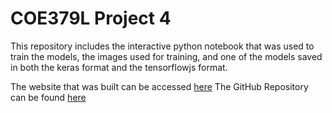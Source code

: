 # COE379L Project 4

This repository includes the interactive python notebook that was used to train the models, the images used for training, and one of the models saved in both the keras format and the tensorflowjs format.

The website that was built can be accessed [here](https://jaeestee.github.io/dog_breed_classifier/#/)
The GitHub Repository can be found [here](https://github.com/jaeestee/dog_breed_classifier)
